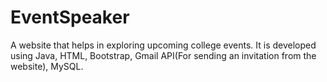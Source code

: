 # EventSpeaker

A website that helps in exploring upcoming college events. 
It is developed using Java, HTML, Bootstrap, Gmail API(For sending an invitation from the website), MySQL.
